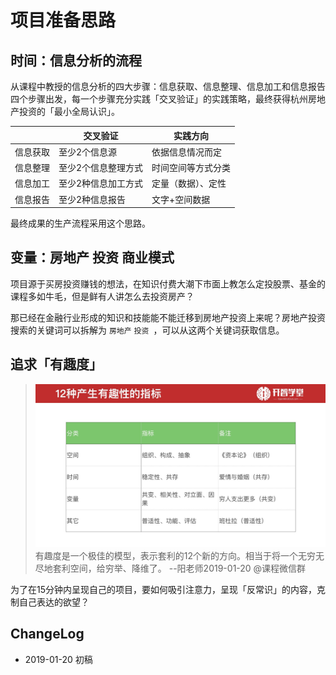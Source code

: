 # 项目准备思路

## 时间：信息分析的流程

从课程中教授的信息分析的四大步骤：信息获取、信息整理、信息加工和信息报告四个步骤出发，每一个步骤充分实践「交叉验证」的实践策略，最终获得杭州房地产投资的「最小全局认识」。

|  | 交叉验证 | 实践方向 |
| --- | --- | --- |
| 信息获取 | 至少2个信息源 |  依据信息情况而定 |
| 信息整理 | 至少2个信息整理方式 | 时间空间等方式分类 |
| 信息加工 | 至少2种信息加工方式 | 定量（数据）、定性 |
| 信息报告 | 至少2种信息报告  | 文字+空间数据 |

最终成果的生产流程采用这个思路。

## 变量：房地产 投资  商业模式

项目源于买房投资赚钱的想法，在知识付费大潮下市面上教怎么定投股票、基金的课程多如牛毛，但是鲜有人讲怎么去投资房产？

那已经在金融行业形成的知识和技能能不能迁移到房地产投资上来呢？房地产投资搜索的关键词可以拆解为 `房地产`  `投资 `，可以从这两个关键词获取信息。

## 追求「有趣度」

>![](/media/15479812946830.jpg)
有趣度是一个极佳的模型，表示套利的12个新的方向。相当于将一个无穷无尽地套利空间，给穷举、降维了。
>--阳老师2019-01-20 @课程微信群

为了在15分钟内呈现自己的项目，要如何吸引注意力，呈现「反常识」的内容，克制自己表达的欲望？

## ChangeLog
* 2019-01-20 初稿